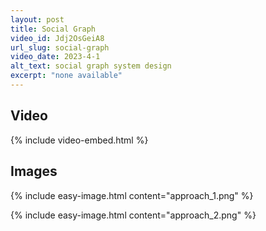 ```yaml
---
layout: post
title: Social Graph
video_id: Jdj2OsGeiA8
url_slug: social-graph
video_date: 2023-4-1
alt_text: social graph system design
excerpt: "none available"
---
```



## Video

{% include video-embed.html %}


## Images

{% include easy-image.html content="approach_1.png" %}

{% include easy-image.html content="approach_2.png" %}

